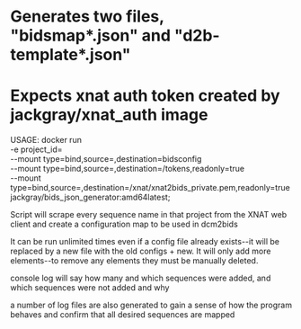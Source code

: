 # Generates two files, "bidsmap*<project ID>.json" and "d2b-template*<project ID>.json"

# Expects xnat auth token created by jackgray/xnat_auth image

USAGE:
docker run \
-e project_id=<project ID> \
--mount type=bind,source=<project directory>,destination=bidsconfig \
--mount type=bind,source=<xnat auth token path>,destination=/tokens,readonly=true \
--mount type=bind,source=<private key path>,destination=/xnat/xnat2bids_private.pem,readonly=true \
jackgray/bids_json_generator:amd64latest;

Script will scrape every sequence name in that project from the XNAT web client and create a configuration map to be used in dcm2bids

It can be run unlimited times even if a config file already exists--it will be replaced by a new file with the old configs + new. It will only add more elements--to remove any elements they must be manually deleted.

console log will say how many and which sequences were added, and which sequences were not added and why

a number of log files are also generated to gain a sense of how the program behaves and confirm that all desired sequences are mapped
